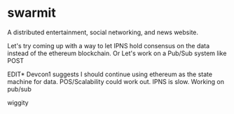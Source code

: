 # swarmit

A distributed entertainment, social networking, and news website.

Let's try coming up with a way to let IPNS hold consensus on the data instead of the ethereum blockchain. Or Let's work on a Pub/Sub system like POST

EDIT* Devcon1 suggests I should continue using ethereum as the state machine for data. POS/Scalability could work out. IPNS is slow. Working on pub/sub

wiggity
